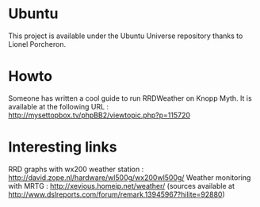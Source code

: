 # Ubuntu #

This project is available under the Ubuntu Universe repository thanks to Lionel Porcheron.

# Howto #

Someone has written a cool guide to run RRDWeather on Knopp Myth. It is available at the following URL : http://mysettopbox.tv/phpBB2/viewtopic.php?p=115720

# Interesting links #

RRD graphs with wx200 weather station : http://david.zope.nl/hardware/wl500g/wx200wl500g/ Weather monitoring with MRTG : http://xevious.homeip.net/weather/ (sources available at http://www.dslreports.com/forum/remark,13945967?hilite=92880)